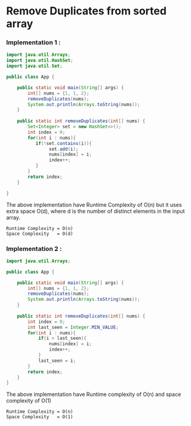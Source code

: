 # Remove Duplicates from sorted array

### Implementation 1 : 

```java
import java.util.Arrays;
import java.util.HashSet;
import java.util.Set;

public class App {

	public static void main(String[] args) {
		int[] nums = {1, 1, 2};
		removeDuplicates(nums);
		System.out.println(Arrays.toString(nums));
	}
	
	public static int removeDuplicates(int[] nums) {
        Set<Integer> set = new HashSet<>();
        int index = 0;
        for(int i : nums){
           if(!set.contains(i)){
                set.add(i);
	            nums[index] = i;
	            index++; 	
           } 
        }
        return index;
    }

}
```
The above implementation have Runtime Complexity of O(n) but it uses extra space O(d), where d is the number of distinct elements in the input array.

```
Runtime Complexity = O(n)
Space Complexity   = O(d)
```

### Implementation 2 :

```java
import java.util.Arrays;

public class App {

	public static void main(String[] args) {
		int[] nums = {1, 1, 2};
		removeDuplicates(nums);
		System.out.println(Arrays.toString(nums));
	}
	
	public static int removeDuplicates(int[] nums) {
        int index = 0;
        int last_seen = Integer.MIN_VALUE;
        for(int i : nums){
            if(i > last_seen){
                nums[index] = i;
                index++; 
            }
            last_seen = i;
        }
        return index;
    }
}
```
The above implementation have Runtime complexity of O(n) and space complexity of O(1)

```
Runtime Complexity = O(n)
Space Complexity   = O(1)
```
